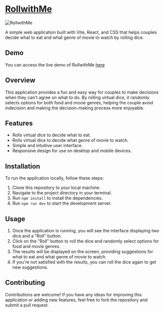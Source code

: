 # [RollwithMe](https://rollwithme.vercel.app/)

![RollwithMe](https://github.com/GustavoGFG/RollwithMe/assets/112188508/4e39530a-b847-495f-8cdd-5c8d18ea5701)

A simple web application built with Vite, React, and CSS that helps couples decide what to eat and what genre of movie to watch by rolling dice.

## Demo

You can access the live demo of RollwithMe [here](https://rollwithme.vercel.app/)

## Overview

This application provides a fun and easy way for couples to make decisions when they can't agree on what to do. By rolling virtual dice, it randomly selects options for both food and movie genres, helping the couple avoid indecision and making the decision-making process more enjoyable.

## Features

- Rolls virtual dice to decide what to eat.
- Rolls virtual dice to decide what genre of movie to watch.
- Simple and intuitive user interface.
- Responsive design for use on desktop and mobile devices.

## Installation

To run the application locally, follow these steps:

1. Clone this repository to your local machine.
2. Navigate to the project directory in your terminal.
3. Run `npm install` to install the dependencies.
4. Run `npm run dev` to start the development server.

## Usage

1. Once the application is running, you will see the interface displaying two dice and a "Roll" button.
2. Click on the "Roll" button to roll the dice and randomly select options for food and movie genres.
3. The results will be displayed on the screen, providing suggestions for what to eat and what genre of movie to watch.
4. If you're not satisfied with the results, you can roll the dice again to get new suggestions.

## Contributing

Contributions are welcome! If you have any ideas for improving this application or adding new features, feel free to fork the repository and submit a pull request.
